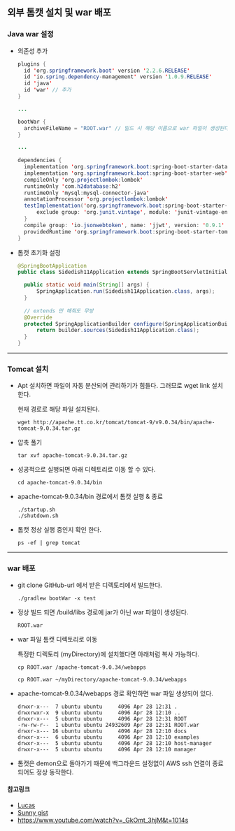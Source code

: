 ## 외부 톰캣 설치 및 war 배포

### Java war 설정

- 의존성 추가

  ```java
  plugins {
  	id 'org.springframework.boot' version '2.2.6.RELEASE'
  	id 'io.spring.dependency-management' version '1.0.9.RELEASE'
  	id 'java'
  	id 'war' // 추가
  }
  
  ...
  
  bootWar {
  	archiveFileName = "ROOT.war" // 빌드 시 해당 이름으로 war 파일이 생성된다.
  }
  
  ...
    
  dependencies {
  	implementation 'org.springframework.boot:spring-boot-starter-data-jdbc'
  	implementation 'org.springframework.boot:spring-boot-starter-web'
  	compileOnly 'org.projectlombok:lombok'
  	runtimeOnly 'com.h2database:h2'
  	runtimeOnly 'mysql:mysql-connector-java'
  	annotationProcessor 'org.projectlombok:lombok'
  	testImplementation('org.springframework.boot:spring-boot-starter-test') {
  		exclude group: 'org.junit.vintage', module: 'junit-vintage-engine'
  	}
  	compile group: 'io.jsonwebtoken', name: 'jjwt', version: '0.9.1'
  	providedRuntime 'org.springframework.boot:spring-boot-starter-tomcat' // 추가
  }
  ```

- 톰캣 초기화 설정

  ```java
  @SpringBootApplication
  public class Sidedish11Application extends SpringBootServletInitializer {
  
  	public static void main(String[] args) {
  		SpringApplication.run(Sidedish11Application.class, args);
  	}
  	
    // extends 만 해줘도 무방
  	@Override
  	protected SpringApplicationBuilder configure(SpringApplicationBuilder builder) {
  		return builder.sources(Sidedish11Application.class);
  	}
  }
  ```

  

-----

### Tomcat 설치

- Apt 설치하면 파일이 자동 분산되어 관리하기가 힘들다. 그러므로 wget link 설치한다.

  현재 경로로 해당 파일 설치된다.

  ```
  wget http://apache.tt.co.kr/tomcat/tomcat-9/v9.0.34/bin/apache-tomcat-9.0.34.tar.gz
  ```

- 압축 풀기

  ```
  tar xvf apache-tomcat-9.0.34.tar.gz
  ```

- 성공적으로 실행되면 아래 디렉토리로 이동 할 수 있다.

  ```
  cd apache-tomcat-9.0.34/bin
  ```

- apache-tomcat-9.0.34/bin 경로에서 톰캣 실행 & 종료

  ```
  ./startup.sh
  ./shutdown.sh
  ```

- 톰캣 정상 실행 중인지 확인 한다.

  ```
  ps -ef | grep tomcat
  ```

-----

### war 배포

- git clone GitHub-url 에서 받은 디렉토리에서 빌드한다.

  ```
  ./gradlew bootWar -x test
  ```

- 정상 빌드 되면 /build/libs 경로에 jar가 아닌 war 파일이 생성된다.

  ```
  ROOT.war
  ```

- war 파일 톰캣 디렉토리로 이동

  특정한 디렉토리 (myDirectory)에 설치했다면 아래처럼 복사 가능하다.

  ```
  cp ROOT.war /apache-tomcat-9.0.34/webapps
  
  cp ROOT.war ~/myDirectory/apache-tomcat-9.0.34/webapps
  ```

- apache-tomcat-9.0.34/webapps 경로 확인하면 war 파일 생성되어 있다.

  ```
  drwxr-x---  7 ubuntu ubuntu     4096 Apr 28 12:31 .
  drwxrwxr-x  9 ubuntu ubuntu     4096 Apr 28 12:10 ..
  drwxr-x---  5 ubuntu ubuntu     4096 Apr 28 12:31 ROOT
  -rw-rw-r--  1 ubuntu ubuntu 24932609 Apr 28 12:31 ROOT.war
  drwxr-x--- 16 ubuntu ubuntu     4096 Apr 28 12:10 docs
  drwxr-x---  6 ubuntu ubuntu     4096 Apr 28 12:10 examples
  drwxr-x---  5 ubuntu ubuntu     4096 Apr 28 12:10 host-manager
  drwxr-x---  5 ubuntu ubuntu     4096 Apr 28 12:10 manager
  ```

- 톰캣은 demon으로 돌아가기 때문에 백그라운드 설정없이 AWS ssh 연결이 종료되어도 정상 동작한다. 



#### 참고링크

- [Lucas](https://lucas.codesquad.kr/course/마스터즈-프로젝트/학습자료-BE/spring-boot-war-deploy)
- [Sunny gist](https://github.com/codesquad-member-2020/sidedish-06/wiki/외부-tomcat-배포하기(war))
- https://www.youtube.com/watch?v=_GkOmt_3hjM&t=1014s

